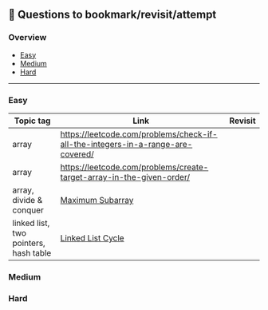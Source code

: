 ## 📌 Questions to bookmark/revisit/attempt

### Overview
- [Easy](#easy)
- [Medium](#medium)
- [Hard](#hard)
___
### Easy

|Topic tag| Link|Revisit|
|---|---|---|
| array |https://leetcode.com/problems/check-if-all-the-integers-in-a-range-are-covered/ |
|array|https://leetcode.com/problems/create-target-array-in-the-given-order/|
|array, divide & conquer | [Maximum Subarray](https://leetcode.com/problems/maximum-subarray/) |
|linked list, two pointers, hash table| [Linked List Cycle](https://leetcode.com/problems/linked-list-cycle/) |

### Medium


### Hard
